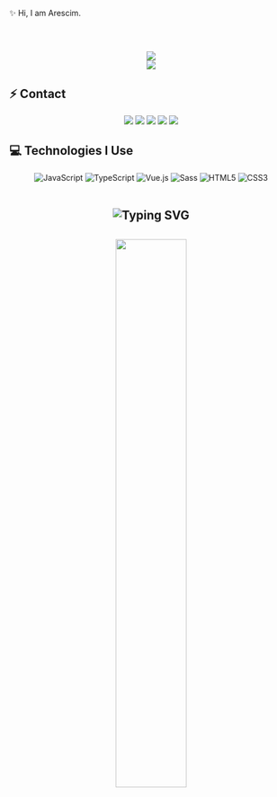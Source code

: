  ✨ Hi, I am Arescim.

<h2 align="center">

  <p align=center>
    <img src="https://github-widgetbox.vercel.app/api/profile?username=arescim.&data=followers,repositories,stars,commits&theme=darkmode" alt="">
  </p>
</a>
<h2 align="center">
<img src="https://komarev.com/ghpvc/?username=arescim.&color=dc143c"/>
</div>

<div align="center">
    <a href="https://discord.com/users/852829781132967997" title="Discord Profile"><img src="https://lanyard-profile-readme.vercel.app/api/852829781132967997"></a>
</div>

## ⚡ Contact

<div align="center">
    <a href="https://discord.com/users/852829781132967997" target="_blank"><img src="https://shields.io/badge/Macallan-111111.svg?&style=for-the-badge&logo=discord"></a>
    <a align="center" href="https://www.instagram.com/arescim" target"blank_"><img src="https://img.shields.io/badge/INSTAGRAM%20-DC3175.svg?&style=for-the-badge&logo=instagram&logoColor=white"></a>
    <a href="https://github.com/Arescim" target="_blank"><img src="https://shields.io/badge/Macallan-111111.svg?&style=for-the-badge&logo=github"></a>
    <a href="https://www.npmjs.com/~TheMacDeveloper" target="_blank"><img src="https://shields.io/badge/Macallan-111111.svg?&style=for-the-badge&logo=npm"></a>
    <a href="https://discord.gg/botstory" target="_blank"><img src="https://shields.io/badge/My Discord Server-111111.svg?&style=for-the-badge"></a>
    </div>

## 💻 Technologies I Use

<div align="center">
    <img alt="JavaScript" align="center" src="https://img.shields.io/badge/-Javascript-edb200?style=flat-square&logo=javascript&logoColor=white"/>
    <img alt="TypeScript" align="center" src="https://img.shields.io/badge/-Typescript-007acc?style=flat-square&logo=typescript&logoColor=white"/>
    <img alt="Vue.js" align="center" src="https://img.shields.io/badge/-Vue.js-41B883?style=flat-square&logo=vue.js&logoColor=white"/>
    <img alt="Sass" align="center" src="https://img.shields.io/badge/-Sass-CC6699?style=flat-square&logo=sass&logoColor=white"/>
    <img alt="HTML5" align="center" src="https://img.shields.io/badge/-HTML5-E34F26?style=flat-square&logo=html5&logoColor=white"/>
    <img alt="CSS3" align="center" src="https://img.shields.io/badge/-CSS3-264de4?style=flat-square&logo=css3&logoColor=white"/>
</div>

</br>

<h2 align="center"><img src="https://readme-typing-svg.herokuapp.com?font=Pacifico&pause=1000&color=F0FF32&background=69FF2000&center=true&repeat=false&vCenter=true&width=435&lines=Profile+Stat's" alt="Typing SVG" /></h2>

<h2 align="center">
<img width="50%" src="https://count.getloli.com/get/@:TheMacDeveloper?theme=rule34">
<br> </br>
